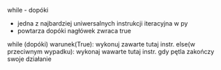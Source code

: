 while - dopóki
- jedna z najbardziej uniwersalnych instrukcji iteracyjna w py
- powtarza dopóki nagłówek zwraca true

while (dopóki) warunek(True):
	wykonuj zawarte tutaj instr.
else(w przeciwnym wypadku):
	wykonaj wawarte tutaj instr.
	gdy pętla zakończy swoje działanie
